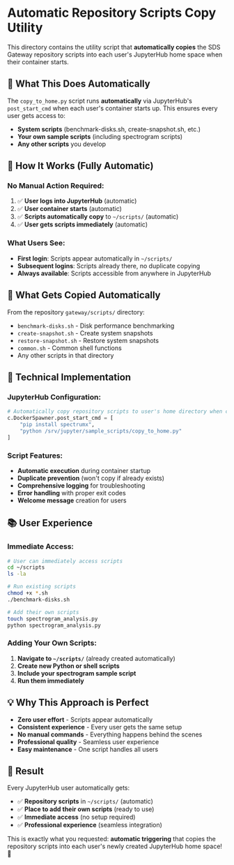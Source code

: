 # Automatic Repository Scripts Copy Utility

This directory contains the utility script that **automatically copies** the SDS Gateway repository scripts into each user's JupyterHub home space when their container starts.

## 🎯 **What This Does Automatically**

The `copy_to_home.py` script runs **automatically** via JupyterHub's `post_start_cmd` when each user's container starts up. This ensures every user gets access to:

- **System scripts** (benchmark-disks.sh, create-snapshot.sh, etc.)
- **Your own sample scripts** (including spectrogram scripts)
- **Any other scripts** you develop

## 🚀 **How It Works (Fully Automatic)**

### **No Manual Action Required:**

1. ✅ **User logs into JupyterHub** (automatic)
2. ✅ **User container starts** (automatic)
3. ✅ **Scripts automatically copy** to `~/scripts/` (automatic)
4. ✅ **User gets scripts immediately** (automatic)

### **What Users See:**

- **First login**: Scripts appear automatically in `~/scripts/`
- **Subsequent logins**: Scripts already there, no duplicate copying
- **Always available**: Scripts accessible from anywhere in JupyterHub

## 📁 **What Gets Copied Automatically**

From the repository `gateway/scripts/` directory:
- `benchmark-disks.sh` - Disk performance benchmarking
- `create-snapshot.sh` - Create system snapshots  
- `restore-snapshot.sh` - Restore system snapshots
- `common.sh` - Common shell functions
- Any other scripts in that directory

## 🔧 **Technical Implementation**

### **JupyterHub Configuration:**
```python
# Automatically copy repository scripts to user's home directory when container starts
c.DockerSpawner.post_start_cmd = [
    "pip install spectrumx",
    "python /srv/jupyter/sample_scripts/copy_to_home.py"
]
```

### **Script Features:**
- **Automatic execution** during container startup
- **Duplicate prevention** (won't copy if already exists)
- **Comprehensive logging** for troubleshooting
- **Error handling** with proper exit codes
- **Welcome message** creation for users

## 📚 **User Experience**

### **Immediate Access:**
```bash
# User can immediately access scripts
cd ~/scripts
ls -la

# Run existing scripts
chmod +x *.sh
./benchmark-disks.sh

# Add their own scripts
touch spectrogram_analysis.py
python spectrogram_analysis.py
```

### **Adding Your Own Scripts:**
1. **Navigate to `~/scripts/`** (already created automatically)
2. **Create new Python or shell scripts**
3. **Include your spectrogram sample script**
4. **Run them immediately**

## 💡 **Why This Approach is Perfect**

- **Zero user effort** - Scripts appear automatically
- **Consistent experience** - Every user gets the same setup
- **No manual commands** - Everything happens behind the scenes
- **Professional quality** - Seamless user experience
- **Easy maintenance** - One script handles all users

## 🎉 **Result**

Every JupyterHub user automatically gets:
- ✅ **Repository scripts** in `~/scripts/` (automatic)
- ✅ **Place to add their own scripts** (ready to use)
- ✅ **Immediate access** (no setup required)
- ✅ **Professional experience** (seamless integration)

This is exactly what you requested: **automatic triggering** that copies the repository scripts into each user's newly created JupyterHub home space! 🚀
